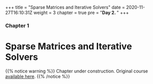 +++
title = "Sparse Matrices and Iterative Solvers"
date = 2020-11-27T16:10:31Z
weight = 3 
chapter = true
pre = "<b>Day 2. </b>"
+++

### Chapter 1

# Sparse Matrices and Iterative Solvers


{{% notice warning %}}
Chapter under construction. Original course [available here](http://www.dtc.ox.ac.uk/online-learning/matlab/).
{{% /notice %}}
